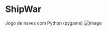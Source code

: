 # ShipWar
Jogo de naves com Python (pygame)
![image](https://github.com/user-attachments/assets/d34b11b8-ec96-4d77-9c63-c245fde2cb5c)

